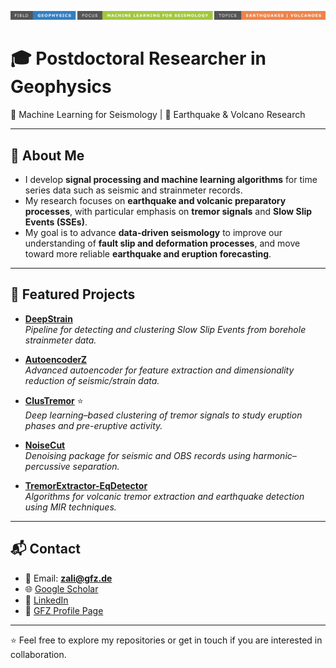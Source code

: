 <p align="center">
  <img src="banner.png" alt="Zahra Zali - Machine Learning for Seismology" width="1000"/>
</p>

# 🎓 Postdoctoral Researcher in Geophysics  

🧠 Machine Learning for Seismology | 🌋 Earthquake & Volcano Research  

---

## 🔬 About Me  
- I develop **signal processing and machine learning algorithms** for time series data such as seismic and strainmeter records.  
- My research focuses on **earthquake and volcanic preparatory processes**, with particular emphasis on **tremor signals** and **Slow Slip Events (SSEs)**.  
- My goal is to advance **data-driven seismology** to improve our understanding of **fault slip and deformation processes**, and move toward more reliable **earthquake and eruption forecasting**.  

---

## 🚀 Featured Projects  

- [**DeepStrain**](https://github.com/ZahraZali/DeepStrain)  
  *Pipeline for detecting and clustering Slow Slip Events from borehole strainmeter data.*  

- [**AutoencoderZ**](https://github.com/ZahraZali/AutoencoderZ)  
  *Advanced autoencoder for feature extraction and dimensionality reduction of seismic/strain data.*  

- [**ClusTremor**](https://github.com/ZahraZali/ClusTremor) ⭐  
  *Deep learning–based clustering of tremor signals to study eruption phases and pre-eruptive activity.*  

- [**NoiseCut**](https://github.com/ZahraZali/NoiseCut)  
  *Denoising package for seismic and OBS records using harmonic–percussive separation.*  

- [**TremorExtractor-EqDetector**](https://github.com/ZahraZali/TremorExtractor-EqDetector)  
  *Algorithms for volcanic tremor extraction and earthquake detection using MIR techniques.*  

---

## 📬 Contact  

- 📧 Email: **zali@gfz.de**  
- 🌐 [Google Scholar](https://scholar.google.com/citations?user=tn8cSdMAAAAJ&hl=en)  
- 💼 [LinkedIn](https://www.linkedin.com/in/zahra-zali-08293695/)  
- 🏢 [GFZ Profile Page](https://www.gfz.de/staff/zahra.zali)  

---

⭐️ Feel free to explore my repositories or get in touch if you are interested in collaboration.  
